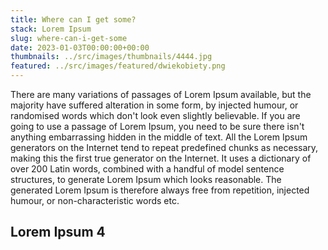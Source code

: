 ```yaml
---
title: Where can I get some?
stack: Lorem Ipsum
slug: where-can-i-get-some
date: 2023-01-03T00:00:00+00:00
thumbnails: ../src/images/thumbnails/4444.jpg
featured: ../src/images/featured/dwiekobiety.png
---
```


There are many variations of passages of Lorem Ipsum available, but the majority have suffered alteration in some form, by injected humour, or randomised words which don't look even slightly believable. If you are going to use a passage of Lorem Ipsum, you need to be sure there isn't anything embarrassing hidden in the middle of text. All the Lorem Ipsum generators on the Internet tend to repeat predefined chunks as necessary, making this the first true generator on the Internet. It uses a dictionary of over 200 Latin words, combined with a handful of model sentence structures, to generate Lorem Ipsum which looks reasonable. The generated Lorem Ipsum is therefore always free from repetition, injected humour, or non-characteristic words etc.

## Lorem Ipsum 4
